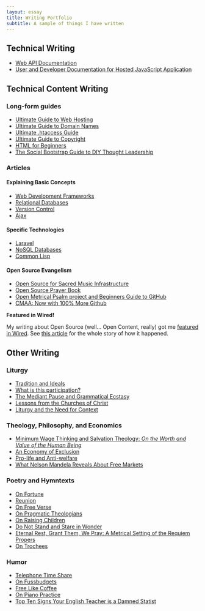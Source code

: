 ```yaml
---
layout: essay
title: Writing Portfolio
subtitle: A sample of things I have written
---
```


## Technical Writing

 - [Web API Documentation](http://adammichaelwood.com/portfolio/dispatch-api/)
 - [User and Developer Documentation for Hosted JavaScript Application](http://privacypolicies.com/cookie-consent/)

## Technical Content Writing

### Long-form guides

 - [Ultimate Guide to Web Hosting](http://www.whoishostingthis.com/resources/web-hosting/)
 - [Ultimate Guide to Domain Names](http://www.whoishostingthis.com/resources/domain-name/)
 - [Ultimate .htaccess Guide](http://www.whoishostingthis.com/resources/htaccess/)
 - [Ultimate Guide to Copyright](http://www.whoishostingthis.com/resources/copyright-guide/)
 - [HTML for Beginners](http://www.whoishostingthis.com/resources/html-for-beginners)
 - [The Social Bootstrap Guide to DIY Thought Leadership](http://amzn.to/1WgOy2D)

### Articles

#### Explaining Basic Concepts

 - [Web Development Frameworks](http://www.whoishostingthis.com/compare/development/frameworks/)
 - [Relational Databases](http://www.whoishostingthis.com/compare/databases/sql/)
 - [Version Control](http://www.whoishostingthis.com/compare/development/version-control/)
 - [Ajax](http://www.whoishostingthis.com/compare/ajax/)

#### Specific Technologies

 - [Laravel](http://www.whoishostingthis.com/compare/laravel/)
 - [NoSQL Databases](http://www.whoishostingthis.com/compare/databases/nosql/)
 - [Common Lisp](http://www.whoishostingthis.com/resources/common-lisp/)

#### Open Source Evangelism

 - [Open Source for Sacred Music Infrastructure](http://adammichaelwood.com/open-source-for-sacred-music-infrastructure)
 - [Open Source Prayer Book](http://progressivesolemnity.org/2015/10/20/open-source-prayerbook)
 - [Open Metrical Psalm project and Beginners Guide to GitHub](http://www.chantcafe.com/2014/11/open-metrical-psalm-project-and.html)
 - [CMAA: Now with 100% More Github](http://www.chantcafe.com/2013/04/cmaa-now-with-100-more-github.html)

<div class="well">
<strong>Featured in Wired!</strong>

My writing about Open Source (well... Open Content, really) got me <a href="http://www.wired.com/2013/05/gregorian_github/">featured in Wired</a>. See <a href="http://www.chantcafe.com/2013/05/how-and-why-chant-cafe-was-in-wired.html">this article</a> for the whole story of how it happened.

</div>


## Other Writing

### Liturgy

 - [Tradition and Ideals](http://adammichaelwood.com/tradition-and-ideals)
 - [What is this participation?](http://adammichaelwood.com/what-is-this-participation)
 - [The Mediant Pause and Grammatical Ecstasy](http://adammichaelwood.com/mediant-pause-grammatical-ecstasy)
 - [Lessons from the Churches of Christ](http://www.chantcafe.com/2014/07/lessons-from-churches-of-christ.html)
 - [Liturgy and the Need for Context](http://progressivesolemnity.org/2015/01/28/liturgy-and-context)

### Theology, Philosophy, and Economics

 - [Minimum Wage Thinking and Salvation Theology: _On the Worth and Value of the Human Being_](http://adammichaelwood.com/minimum-wage-theology)
 - [An Economy of Exclusion](http://adammichaelwood.com/economy-of-exclusion)
 - [Pro-life and Anti-welfare](https://adam.liberty.me/pro-life-and-anti-welfare)
 - [What Nelson Mandela Reveals About Free Markets](http://adammichaelwood.com/nelson-mandela-dangrous-markets)

### Poetry and Hymntexts

 - [On Fortune](http://adammichaelwood.com/on-fortune)
 - [Reunion](http://adammichaelwood.com/reunion)
 - [On Free Verse](http://adammichaelwood.com/on-free-verse)
 - [On Pragmatic Theologians](http://www.onepeterfive.com/on-pragmatic-theologians)
 - [On Raising Children](http://adammichaelwood.com/on-raising-children)
 - [Do Not Stand and Stare in Wonder](http://progressivesolemnity.org/2015/05/14/do-not-stand-and-stare)
 - [Eternal Rest, Grant Them, We Pray: A Metrical Setting of the Requiem Propers](http://www2.cpdl.org/wiki/index.php/Eternal_rest_grant_them,_we_pray_(Charles_H._Giffen))
 - [On Trochees](http://adammichaelwood.com/on-trochees)

### Humor

 - [Telephone Time Share](http://adammichaelwood.com/telephone-time-share)
 - [On Fussbudgets](http://adammichaelwood.com/on-fussbudgets)
 - [Free Like Coffee](http://adammichaelwood.com/free-like-coffee)
 - [On Piano Practice](http://adammichaelwood.com/on-piano-practice)
 - [Top Ten Signs Your English Teacher is a Damned Statist](https://adam.liberty.me/top-ten-signs-your-english-teacher-is-a-damned-statist)
